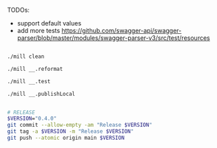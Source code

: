 
TODOs:
- support default values
- add more tests https://github.com/swagger-api/swagger-parser/blob/master/modules/swagger-parser-v3/src/test/resources


```sh

./mill clean

./mill __.reformat

./mill __.test

./mill __.publishLocal
```

```sh

# RELEASE
$VERSION="0.4.0"
git commit --allow-empty -am "Release $VERSION"
git tag -a $VERSION -m "Release $VERSION"
git push --atomic origin main $VERSION

```
